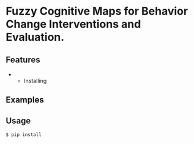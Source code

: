 # Fuzzy Cognitive Maps for Behavior Change Interventions and Evaluation.

## Features

* 
  - Installing

## Examples

## Usage

```
$ pip install 
```
